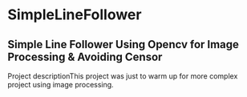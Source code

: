 # SimpleLineFollower
## Simple Line Follower Using Opencv for Image Processing & Avoiding Censor
Project descriptionThis project was just to warm up for more complex project using image processing.
